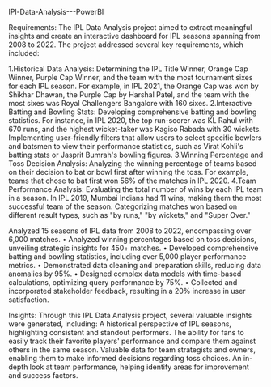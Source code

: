 IPl-Data-Analysis---PowerBI

Requirements: The IPL Data Analysis project aimed to extract meaningful insights and create an interactive dashboard 
for IPL seasons spanning from 2008 to 2022. The project addressed several key requirements, which included:

1.Historical Data Analysis: Determining the IPL Title Winner, Orange Cap Winner, Purple Cap Winner, and the team 
with the most tournament sixes for each IPL season. For example, in IPL 2021, the Orange Cap was won by 
Shikhar Dhawan, the Purple Cap by Harshal Patel, and the team with the most sixes was Royal Challengers
Bangalore with 160 sixes.
2.Interactive Batting and Bowling Stats: Developing comprehensive batting and bowling statistics. For instance, in IPL 2020, the top run-scorer was KL Rahul with 670 runs, and the highest wicket-taker was Kagiso Rabada with 30 wickets. Implementing user-friendly filters that allow users to select specific bowlers and batsmen to view their performance statistics, such as Virat Kohli's batting stats or Jasprit Bumrah's bowling figures.
3.Winning Percentage and Toss Decision Analysis: Analyzing the winning percentage of teams based on their decision to bat or bowl first after winning the toss. For example, teams that chose to bat first won 56% of the matches in IPL 2020.
4.Team Performance Analysis: Evaluating the total number of wins by each IPL team in a season. In IPL 2019, Mumbai Indians had 11 wins, making them the most successful team of the season. Categorizing matches won based on different result types, such as "by runs," "by wickets," and "Super Over."

Analyzed 15 seasons of IPL data from 2008 to 2022, encompassing over 6,000 matches. • Analyzed winning percentages based on toss decisions, unveiling strategic insights for 450+ matches. • Developed comprehensive batting and bowling statistics, including over 5,000 player performance metrics. • Demonstrated data cleaning and preparation skills, reducing data anomalies by 95%. • Designed complex data models with time-based calculations, optimizing query performance by 75%. • Collected and incorporated stakeholder feedback, resulting in a 20% increase in user satisfaction.

Insights: Through this IPL Data Analysis project, several valuable insights were generated, including: A historical perspective of IPL seasons, highlighting consistent and standout performers. The ability for fans to easily track their favorite players' performance and compare them against others in the same season. Valuable data for team strategists and owners, enabling them to make informed decisions regarding toss choices. An in-depth look at team performance, helping identify areas for improvement and success factors.
